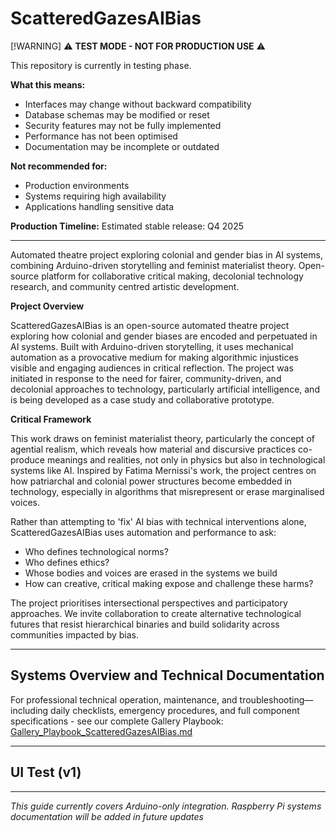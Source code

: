 # ScatteredGazesAIBias

[!WARNING]
⚠️ **TEST MODE - NOT FOR PRODUCTION USE** ⚠️

This repository is currently in testing phase.

**What this means:**
- Interfaces may change without backward compatibility
- Database schemas may be modified or reset
- Security features may not be fully implemented
- Performance has not been optimised
- Documentation may be incomplete or outdated

**Not recommended for:**
- Production environments
- Systems requiring high availability
- Applications handling sensitive data

**Production Timeline:** Estimated stable release: Q4 2025

------------------------------------------------------------------------

Automated theatre project exploring colonial and gender bias in AI systems, combining Arduino-driven storytelling and feminist materialist theory. Open-source platform for collaborative critical making, decolonial technology research, and community centred artistic development.


**Project Overview**

ScatteredGazesAIBias is an open-source automated theatre project exploring how colonial and gender biases are encoded and perpetuated in AI systems. Built with Arduino-driven storytelling, it uses mechanical automation as a provocative medium for making algorithmic injustices visible and engaging audiences in critical reflection. The project was initiated in response to the need for fairer, community-driven, and decolonial approaches to technology, particularly artificial intelligence, and is being developed as a case study and collaborative prototype.


**Critical Framework**

This work draws on feminist materialist theory, particularly the concept of agential realism, which reveals how material and discursive practices co-produce meanings and realities, not only in physics but also in technological systems like AI. Inspired by Fatima Mernissi's work, the project centres on how patriarchal and colonial power structures become embedded in technology, especially in algorithms that misrepresent or erase marginalised voices.


Rather than attempting to 'fix' AI bias with technical interventions alone, ScatteredGazesAIBias uses automation and performance to ask: 
- Who defines technological norms?
- Who defines ethics?
- Whose bodies and voices are erased in the systems we build
- How can creative, critical making expose and challenge these harms?

The project prioritises intersectional perspectives and participatory approaches. We invite collaboration to create alternative technological futures that resist hierarchical binaries and build solidarity across communities impacted by bias.

------------------------------------------------------------------------

## Systems Overview and Technical Documentation

For professional technical operation, maintenance, and troubleshooting—including daily checklists, emergency procedures, and full component specifications - see our complete Gallery Playbook:  
[Gallery_Playbook_ScatteredGazesAIBias.md](docs/Gallery_Playbook_ScatteredGazesAIBias.md)

------------------------------------------------------------------------

## UI Test (v1)



------------------------------------------------------------------------

*This guide currently covers Arduino-only integration. Raspberry Pi systems documentation will be added in future updates*
